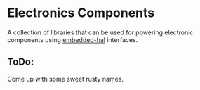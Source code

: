 Electronics Components
======================

A collection of libraries that can be used for powering electronic components using [embedded-hal] interfaces.

ToDo:
-----

Come up with some sweet rusty names.

[embedded-hal]: https://crates.io/crates/embedded-hal
